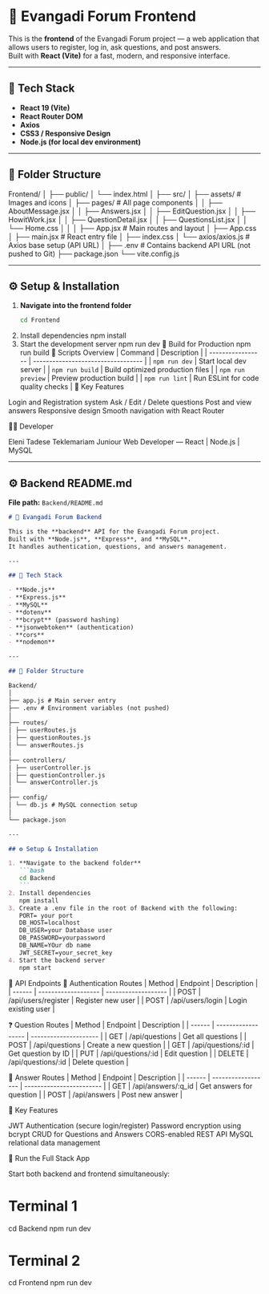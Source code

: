 # 🧩 Evangadi Forum Frontend

This is the **frontend** of the Evangadi Forum project — a web application that allows users to register, log in, ask questions, and post answers.  
Built with **React (Vite)** for a fast, modern, and responsive interface.

---

## 🚀 Tech Stack

- **React 19 (Vite)**
- **React Router DOM**
- **Axios**
- **CSS3 / Responsive Design**
- **Node.js (for local dev environment)**

---

## 📂 Folder Structure

Frontend/
│
├── public/
│ └── index.html
│
├── src/
│ ├── assets/ # Images and icons
│ ├── pages/ # All page components
│ │ ├── AboutMessage.jsx
│ │ ├── Answers.jsx
│ │ ├── EditQuestion.jsx
│ │ ├── HowitWork.jsx
│ │ ├── QuestionDetail.jsx
│ │ ├── QuestionsList.jsx
│ │ └── Home.css
│ │
│ ├── App.jsx # Main routes and layout
│ ├── App.css
│ ├── main.jsx # React entry file
│ ├── index.css
│ └── axios/axios.js # Axios base setup (API URL)
│
├── .env # Contains backend API URL (not pushed to Git)
├── package.json
└── vite.config.js

---

## ⚙️ Setup & Installation

1. **Navigate into the frontend folder**
   ```bash
   cd Frontend
   ```
2. Install dependencies
   npm install
3. Start the development server
   npm run dev
   🧱 Build for Production
   npm run build
   🧩 Scripts Overview
   | Command | Description |
   | ----------------- | ---------------------------------- |
   | `npm run dev` | Start local dev server |
   | `npm run build` | Build optimized production files |
   | `npm run preview` | Preview production build |
   | `npm run lint` | Run ESLint for code quality checks |
   🧠 Key Features

Login and Registration system
Ask / Edit / Delete questions
Post and view answers
Responsive design
Smooth navigation with React Router

🧑‍💻 Developer

Eleni Tadese Teklemariam
Juniour Web Developer — React | Node.js | MySQL

---

## ⚙️ **Backend README.md**

**File path:** `Backend/README.md`

````markdown
# 🧩 Evangadi Forum Backend

This is the **backend** API for the Evangadi Forum project.  
Built with **Node.js**, **Express**, and **MySQL**.  
It handles authentication, questions, and answers management.

---

## 🚀 Tech Stack

- **Node.js**
- **Express.js**
- **MySQL**
- **dotenv**
- **bcrypt** (password hashing)
- **jsonwebtoken** (authentication)
- **cors**
- **nodemon**

---

## 📂 Folder Structure

Backend/
│
├── app.js # Main server entry
├── .env # Environment variables (not pushed)
│
├── routes/
│ ├── userRoutes.js
│ ├── questionRoutes.js
│ └── answerRoutes.js
│
├── controllers/
│ ├── userController.js
│ ├── questionController.js
│ └── answerController.js
│
├── config/
│ └── db.js # MySQL connection setup
│
└── package.json

---

## ⚙️ Setup & Installation

1. **Navigate to the backend folder**
   ```bash
   cd Backend
   ```
2. Install dependencies
   npm install
3. Create a .env file in the root of Backend with the following:
   PORT= your port
   DB_HOST=localhost
   DB_USER=your Database user
   DB_PASSWORD=yourpassword
   DB_NAME=YOur db name
   JWT_SECRET=your_secret_key
4. Start the backend server
   npm start
````
🧱 API Endpoints
🔐 Authentication Routes
| Method | Endpoint            | Description         |
| ------ | ------------------- | ------------------- |
| POST   | /api/users/register | Register new user   |
| POST   | /api/users/login    | Login existing user |

❓ Question Routes
| Method | Endpoint           | Description           |
| ------ | ------------------ | --------------------- |
| GET    | /api/questions     | Get all questions     |
| POST   | /api/questions     | Create a new question |
| GET    | /api/questions/:id | Get question by ID    |
| PUT    | /api/questions/:id | Edit question         |
| DELETE | /api/questions/:id | Delete question       |

💬 Answer Routes
| Method | Endpoint           | Description              |
| ------ | ------------------ | ------------------------ |
| GET    | /api/answers/:q_id | Get answers for question |
| POST   | /api/answers       | Post new answer          |

🧠 Key Features

JWT Authentication (secure login/register)
Password encryption using bcrypt
CRUD for Questions and Answers
CORS-enabled REST API
MySQL relational data management

📡 Run the Full Stack App

Start both backend and frontend simultaneously:

# Terminal 1
cd Backend
npm run dev

# Terminal 2
cd Frontend
npm run dev

